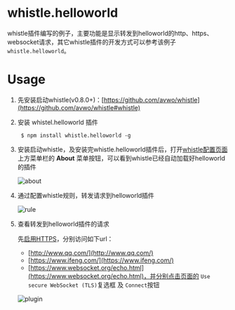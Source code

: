 # whistle.helloworld
whistle插件编写的例子，主要功能是显示转发到helloworld的http、https、websocket请求，其它whistle插件的开发方式可以参考该例子 `whistle.helloworld`。

# Usage

1. 先安装启动whistle(v0.8.0+)：[https://github.com/avwo/whistle](https://github.com/avwo/whistle#whistle)
2. 安装 whistel.helloworld 插件

		$ npm install whistle.helloworld -g
	
3. 安装启动whistle，及安装完whistle.helloworld插件后，打开[whistle配置页面](http://local.whistlejs.com/)上方菜单栏的 **About** 菜单按钮，可以看到whistle已经自动加载好helloworld的插件

	![about](https://raw.githubusercontent.com/whistle-plugins/whistle.helloworld/master/htdocs/img/helloworld-about.png)
	
4. 通过配置whistle规则，转发请求到helloworld插件


	![rule](https://raw.githubusercontent.com/whistle-plugins/whistle.helloworld/master/htdocs/img/helloworld-rule.png)


5. 查看转发到helloworld插件的请求

	先[启用HTTPS](https://github.com/avwo/whistle/wiki/%E5%90%AF%E7%94%A8HTTPS)，分别访问如下url：
	
	- [http://www.qq.com/](http://www.qq.com/)
	- [https://www.ifeng.com/](https://www.ifeng.com/)
	- [https://www.websocket.org/echo.html](https://www.websocket.org/echo.html)，并分别点击页面的 `Use secure WebSocket (TLS)`复选框 及 `Connect`按钮


	![plugin](https://raw.githubusercontent.com/whistle-plugins/whistle.helloworld/master/htdocs/img/helloworld-plugin.png)




	

	

	
